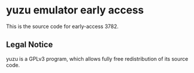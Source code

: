 yuzu emulator early access
=============

This is the source code for early-access 3782.

## Legal Notice

yuzu is a GPLv3 program, which allows fully free redistribution of its source code.